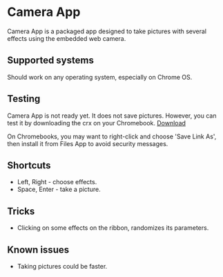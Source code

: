 Camera App
==========

Camera App is a packaged app designed to take pictures with several effects using the embedded web camera.

Supported systems
-----------------
Should work on any operating system, especially on Chrome OS.

Testing
-------

Camera App is not ready yet. It does not save pictures. However, you can test it by downloading the crx on your Chromebook.
[Download](https://github.com/GoogleChrome/camera-app/blob/master/build/camera.crx?raw=true)

On Chromebooks, you may want to right-click and choose 'Save Link As', then install it from Files App to avoid security messages.

Shortcuts
---------
* Left, Right - choose effects.
* Space, Enter - take a picture.

Tricks
------
* Clicking on some effects on the ribbon, randomizes its parameters.

Known issues
------------
* Taking pictures could be faster.
